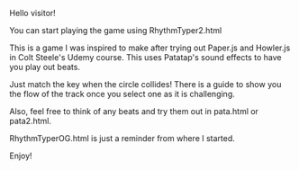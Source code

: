 Hello visitor!

You can start playing the game using RhythmTyper2.html

This is a game I was inspired to make after trying out Paper.js and Howler.js in Colt Steele's Udemy course. This uses Patatap's sound effects to have you play out beats.

Just match the key when the circle collides! There is a guide to show you the flow of the track once you select one as it is challenging.

Also, feel free to think of any beats and try them out in pata.html or pata2.html.

RhythmTyperOG.html is just a reminder from where I started.

Enjoy!

